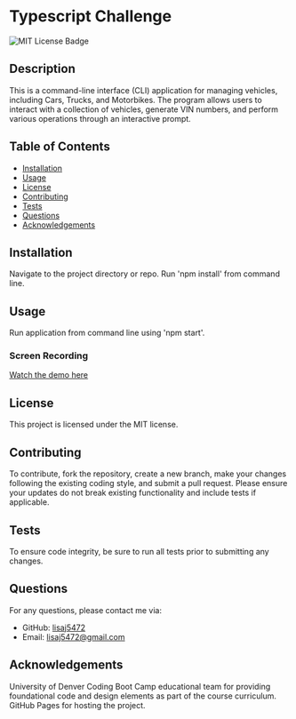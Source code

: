 # Typescript Challenge

<img src="https://img.shields.io/badge/License-MIT-yellow.svg" alt="MIT License Badge">

## Description
This is a command-line interface (CLI) application for managing vehicles, including Cars, Trucks, and Motorbikes. The program allows users to interact with a collection of vehicles, generate VIN numbers, and perform various operations through an interactive prompt.

## Table of Contents
- [Installation](#installation)
- [Usage](#usage)
- [License](#license)
- [Contributing](#contributing)
- [Tests](#tests)
- [Questions](#questions)
- [Acknowledgements](#acknowledgements)

## Installation
Navigate to the project directory or repo. Run 'npm install' from command line.

## Usage
Run application from command line using 'npm start'.

### Screen Recording
[Watch the demo here](https://drive.google.com/file/d/1-5Ss3KMQI3DIpRONd7DZIjdexxz1ZAu7/view?usp=sharing)

## License
This project is licensed under the MIT license.

## Contributing
To contribute, fork the repository, create a new branch, make your changes following the existing coding style, and submit a pull request. Please ensure your updates do not break existing functionality and include tests if applicable.

## Tests
To ensure code integrity, be sure to run all tests prior to submitting any changes.

## Questions
For any questions, please contact me via:
- GitHub: [lisaj5472](https://github.com/lisaj5472)
- Email: lisaj5472@gmail.com

## Acknowledgements
University of Denver Coding Boot Camp educational team for providing foundational code and design elements as part of the course curriculum.​
GitHub Pages for hosting the project.
